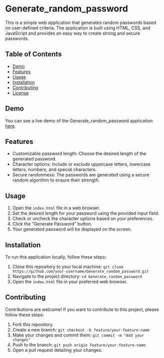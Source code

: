 # Generate_random_password

This is a simple web application that generates random passwords based on user-defined criteria. The application is built using HTML, CSS, and JavaScript and provides an easy way to create strong and secure passwords.

## Table of Contents

- [Demo](#demo)
- [Features](#features)
- [Usage](#usage)
- [Installation](#installation)
- [Contributing](#contributing)
- [License](#license)

## Demo

You can see a live demo of the Generate_random_password application [here](https://your-demo-link.com).

## Features

- Customizable password length: Choose the desired length of the generated password.
- Character options: Include or exclude uppercase letters, lowercase letters, numbers, and special characters.
- Secure randomness: The passwords are generated using a secure random algorithm to ensure their strength.

## Usage

1. Open the `index.html` file in a web browser.
2. Set the desired length for your password using the provided input field.
3. Check or uncheck the character options based on your preferences.
4. Click the "Generate Password" button.
5. Your generated password will be displayed on the screen.

## Installation

To run this application locally, follow these steps:

1. Clone this repository to your local machine: `git clone https://github.com/your-username/Generate_random_password.git`
2. Navigate to the project directory: `cd Generate_random_password`
3. Open the `index.html` file in your preferred web browser.

## Contributing

Contributions are welcome! If you want to contribute to this project, please follow these steps:

1. Fork this repository.
2. Create a new branch: `git checkout -b feature/your-feature-name`
3. Make your changes and commit them: `git commit -m "Add your changes"`
4. Push to the branch: `git push origin feature/your-feature-name`
5. Open a pull request detailing your changes.

